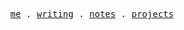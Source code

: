 <p align="center">
  <samp>
    <a href="https://syazarilasyraf.com">me</a> .
    <a href="https://syazarilasyraf.com/writing">writing</a> .
    <a href="https://feed.syazarilasyraf.com">notes</a> .
    <a href="https://syazarilasyraf.com/projects">projects</a>
  </samp>
</p>